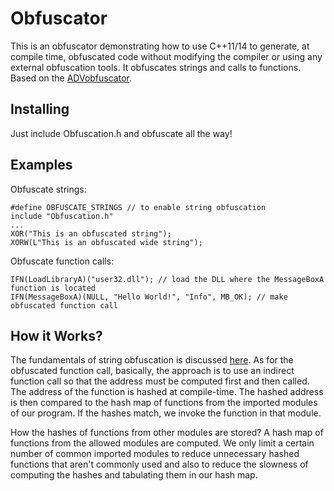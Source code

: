 # Obfuscator
This is an obfuscator demonstrating how to use C++11/14 to generate, at compile time, obfuscated code without modifying the compiler or using any external obfuscation tools. It obfuscates strings and calls to functions. Based on the [ADVobfuscator](https://github.com/andrivet/ADVobfuscator).

Installing
----------

Just include Obfuscation.h and obfuscate all the way!

Examples
--------
Obfuscate strings:
```
#define OBFUSCATE_STRINGS // to enable string obfuscation
include "Obfuscation.h"
...
XOR("This is an obfuscated string");
XORW(L"This is an obfuscated wide string");
```
Obfuscate function calls:
```
IFN(LoadLibraryA)("user32.dll"); // load the DLL where the MessageBoxA function is located
IFN(MessageBoxA)(NULL, "Hello World!", "Info", MB_OK); // make obfuscated function call
```

How it Works?
-------------
The fundamentals of string obfuscation is discussed [here](https://github.com/andrivet/ADVobfuscator). As for the obfuscated function call, basically, the approach is to use an indirect function call so that the address must be computed first and then called. The address of the function is hashed at compile-time. The hashed address is then compared to the hash map of functions from the imported modules of our program. If the hashes match, we invoke the function in that module.

How the hashes of functions from other modules are stored? A hash map of functions from the allowed modules are computed. We only limit a certain number of common imported modules to reduce unnecessary hashed functions that aren't commonly used and also to reduce the slowness of computing the hashes and tabulating them in our hash map.
